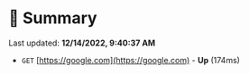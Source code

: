 # 📖 Summary
Last updated: **12/14/2022, 9:40:37 AM**

- `GET` [https://google.com](https://google.com) - **Up** (174ms)
